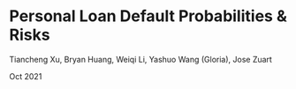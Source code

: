 # Personal Loan Default Probabilities & Risks

Tiancheng Xu, Bryan Huang, Weiqi Li, Yashuo Wang (Gloria), Jose Zuart

Oct 2021
